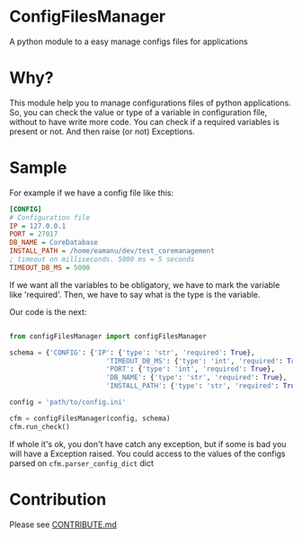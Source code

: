 # ConfigFilesManager
A python module to a easy manage configs files for applications


# Why?
This module help you to manage configurations files of python applications.
So, you can check the value or type of a variable in configuration file, without to 
have write more code. You can check if a required variables is present or not. And then 
raise (or not) Exceptions.


# Sample
For example if we have a config file like this:

```ini
[CONFIG]
# Configuration file
IP = 127.0.0.1
PORT = 27017
DB_NAME = CoreDatabase
INSTALL_PATH = /home/eamanu/dev/test_coremanagement
; timeout on milliseconds. 5000 ms = 5 seconds
TIMEOUT_DB_MS = 5000
```

If we want all the variables to be obligatory, we have to mark the variable 
like 'required'. Then, we have to say what is the type is the variable.

Our code is the next: 

```python

from configFilesManager import configFilesManager

schema = {'CONFIG': {'IP': {'type': 'str', 'required': True},
                        'TIMEOUT_DB_MS': {'type': 'int', 'required': True},
                        'PORT': {'type': 'int', 'required': True},
                        'DB_NAME': {'type': 'str', 'required': True},
                        'INSTALL_PATH': {'type': 'str', 'required': True}}}

config = 'path/to/config.ini'

cfm = configFilesManager(config, schema)
cfm.run_check()

```

If whole it's ok, you don't have catch any exception, but if some is bad you 
will have a Exception raised. You could access to the values of the configs 
parsed on `cfm.parser_config_dict` dict


# Contribution

Please see [CONTRIBUTE.md](CONTRIBUTE.md)